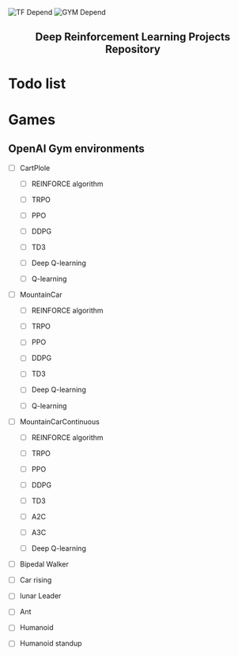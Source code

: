 ![TF Depend](https://img.shields.io/badge/TensorFlow-2.1-orange) ![GYM Depend](https://img.shields.io/badge/openai%2Fgym-0.17.1-blue) <br>




<h2 align=center>Deep Reinforcement Learning Projects Repository</h2>





# Todo list 

# Games

## OpenAI Gym environments 
- [ ] CartPlole

    - [ ] REINFORCE algorithm 
    - [ ] TRPO
    - [ ] PPO
    - [ ] DDPG
    - [ ] TD3
    - [ ] Deep Q-learning
    - [ ] Q-learning

   
- [ ] MountainCar

    - [ ] REINFORCE algorithm 
    - [ ] TRPO
    - [ ] PPO
    - [ ] DDPG
    - [ ] TD3
    - [ ] Deep Q-learning
    - [ ] Q-learning

          
- [ ] MountainCarContinuous

    - [ ] REINFORCE algorithm 
    - [ ] TRPO
    - [ ] PPO
    - [ ] DDPG
    - [ ] TD3
    - [ ] A2C
    - [ ] A3C
    - [ ] Deep Q-learning
    


- [ ] Bipedal Walker
- [ ] Car rising
- [ ] lunar Leader 
- [ ] Ant
- [ ] Humanoid
- [ ] Humanoid standup



